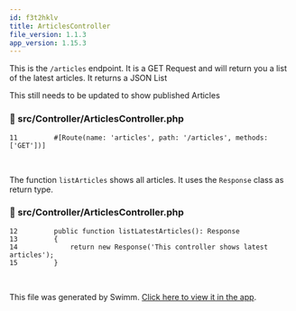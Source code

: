 ```yaml
---
id: f3t2hklv
title: ArticlesController
file_version: 1.1.3
app_version: 1.15.3
---
```


This is the `/articles` endpoint. It is a GET Request and will return you a list of the latest articles. It returns a JSON List

This still needs to be updated to show published Articles
<!-- NOTE-swimm-snippet: the lines below link your snippet to Swimm -->
### 📄 src/Controller/ArticlesController.php
```hack
11         #[Route(name: 'articles', path: '/articles', methods: ['GET'])]
```

<br/>

The function `listArticles`<swm-token data-swm-token=":src/Controller/ArticlesController.php:12:5:5:`    public function listArticles(): Response`"/> shows all articles. It uses the `Response`<swm-token data-swm-token=":src/Controller/ArticlesController.php:12:10:10:`    public function listLatestArticles(): Response`"/> class as return type.
<!-- NOTE-swimm-snippet: the lines below link your snippet to Swimm -->
### 📄 src/Controller/ArticlesController.php
```hack
12         public function listLatestArticles(): Response
13         {
14             return new Response('This controller shows latest articles');
15         }
```

<br/>

This file was generated by Swimm. [Click here to view it in the app](https://app.swimm.io/repos/Z2l0aHViJTNBJTNBc3ltZm9ueS1kb2NrZXIlM0ElM0FIdXNzYW05Mg==/docs/f3t2hklv).
